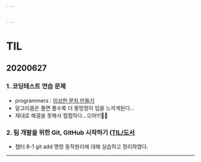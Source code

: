 ```yaml
---


---
```


<h1 id="til">TIL</h1>
<h2 id="section">20200627</h2>
<h3 id="코딩테스트-연습-문제">1. 코딩테스트 연습 문제</h3>
<ul>
<li>programmers : <a href="https://github.com/jina95/TIL/blob/master/Algorithm/LEVEL%201/%EC%9D%B4%EC%83%81%ED%95%9C%20%EB%AC%B8%EC%9E%90%20%EB%A7%8C%EB%93%A4%EA%B8%B0.html">이상한 문자 만들기</a></li>
<li>알고리즘은 풀면 풀수록 더 똥멍청이 임을 느끼게된다…</li>
<li>제대로 해결을 못해서 찝찝하다…으아!!!🤯🤯</li>
</ul>
<h3 id="팀-개발을-위한-git-github-시작하기-til도서">2. 팀 개발을 위한 Git, GitHub 시작하기 (<a href="https://github.com/jina95/TIL/tree/master/%EB%8F%84%EC%84%9C">TIL/도서</a></h3>
<ul>
<li>챕터 8-1 git add 명령 동작원리에 대해 실습하고 정리하였다.</li>
</ul>
<hr>

